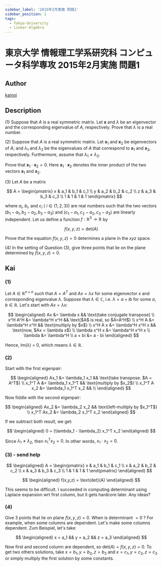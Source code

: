 ```yaml
---
sidebar_label: '2015年2月実施 問題1'
sidebar_position: 1
tags:
  - Tokyo-University
  - Linear-Algebra
---
```

# 東京大学 情報理工学系研究科 コンピュータ科学専攻 2015年2月実施 問題1

## **Author**
[kainoj](https://github.com/kainoj/utokyo-cs)

## **Description**
(1) Suppose that $A$ is a real symmetric matrix. Let $\boldsymbol{x}$ and $\lambda$ be an eigenvector and the corresponding eigenvalue of $A$, respectively. Prove that $\lambda$ is a real number.

(2) Suppose that $A$ is a real symmetric matrix. Let $\boldsymbol{x}_1$ and $\boldsymbol{x}_2$ be eigenvectors of $A$; and $\lambda_1$ and $\lambda_2$ be the eigenvalues of $A$ that correspond to $\boldsymbol{x}_1$ and $\boldsymbol{x}_2$, respectively. Furthermore, assume that $\lambda_1 \neq \lambda_2$.

Prove that $\boldsymbol{x}_1 \cdot \boldsymbol{x}_2 = 0$. Here $\boldsymbol{x}_1 \cdot \boldsymbol{x}_2$ denotes the inner product of the two vectors $\boldsymbol{x}_1$ and $\boldsymbol{x}_2$.

(3) Let $A$ be a matrix

$$
A = \begin{pmatrix}
x & a_1 & b_1 & c_1 \\
y & a_2 & b_2 & c_2 \\
z & a_3 & b_3 & c_3 \\
1 & 1 & 1 & 1
\end{pmatrix}
$$

where $a_i$, $b_i$, and $c_i$ ( $i \in \{1, 2, 3\}$) are real numbers such that the two vectors $(b_1 - a_1, b_2 - a_2, b_3 - a_3)$ and $(c_1 - a_1, c_2 - a_2, c_3 - a_3)$ are linearly independent. 
Let us define a function $f: \mathbb{R}^3 \to \mathbb{R}$ by  

$$
f(x, y, z) = \text{det}(A)
$$

Prove that the equation $f(x, y, z) = 0$ determines a plane in the $xyz$ space.

(4) In the setting of Question (3), give three points that lie on the plane determined by $f(x, y, z) = 0$.

## **Kai**
### (1)
Let $A\in \mathbb{R}^{n\times n}$ such that $A = A^T$ and $Ax = \lambda x$ for some eigenvector $x$ and corresponding eigenvalue $\lambda$.
Suppose that $\lambda \in \mathbb{C}$, i.e. $\lambda = a + ib$ for some $a,b\in\mathbb{R}$.
Let's start with $Ax = \lambda x$:

$$
\begin{aligned}
    Ax &= \lambda x && \text{take conjugate transpose} \\
    x^H A^H &= \lambda^H x^H && \text{$A$ is real, so $A=A^H$} \\
    x^H A &= \lambda^H x^H && \text{multiply by  $x$} \\
    x^H A x &= \lambda^H x^H x && \text{now,  $Ax = \lambda x$} \\
    \lambda x^H x &= \lambda^H x^H x  \\
    \lambda &= \lambda^H \\
    a + bi &= a - bi
\end{aligned}
$$

Hence, $\text{Im}(\lambda)$ = 0, which means $\lambda \in \mathbb{R}$.

### (2)
Start with the first eigenpair:

$$
\begin{aligned}
    Ax_1 &= \lambda_1 x_1   && \text{take transpose. $A = A^T$} \\
    x_1^T A &= \lambda_1 x_1^T && \text{multiply by $x_2$} \\
     x_1^T A x_2 &= \lambda_1 x_1^T x_2 &&  \\
\end{aligned}
$$

Now fiddle with the second eigenpair:

$$
\begin{aligned}
    Ax_2 &= \lambda_2 x_2   && \text{left-multiply by $x_1^T$} \\
    x_1^T Ax_2 &= \lambda_2 x_1^T x_2 
\end{aligned}
$$

If we subtract both result, we get:

$$
\begin{aligned}
    0 = (\lambda_1 - \lambda_2) x_1^T x_2
\end{aligned}
$$

Since $\lambda_1 \neq \lambda_2$, then $x_1^T x_2 = 0$.
In other words, $x_1 \cdot x_2 =0$.

### (3) - send help

$$
\begin{aligned}
    A =
\begin{pmatrix}
x & a_1 & b_1 & c_1 \\
x & a_2 & b_2 & c_2 \\
x & a_3 & b_3 & c_3 \\
1 & 1 & 1 & 1
\end{pmatrix}
\end{aligned}
$$

$$
\begin{aligned}
    f(x,y,z) = \text{det}(A)
\end{aligned}
$$

This seems to be difficult. 
I succeeded in computing determinant using Laplace expansion wrt first column, but it gets hardcore later. Any ideas?

### (4)
Give 3 points that lie on plane $f(x,y,z) = 0$.
When is determinant $=0$ ? 
For example, when some columns are dependent.
Let's make some columns dependent.
Zum Beispiel, let's take:

$$
\begin{aligned}
    x = a_1 && y = a_2 && z = a_3
\end{aligned}
$$

Now first and second column are dependent, so $\text{det}(A) = f(x,y,z) = 0$.
To get two others solutions, take $x = b_1, y = b_2, z = b_3$ and $x = c_1, y = c_2, z = c_3$ or simply multiply the first solution by some constants.
